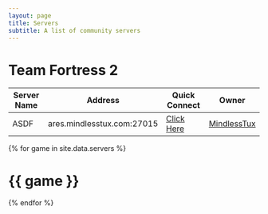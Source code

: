 ```yaml
---
layout: page
title: Servers
subtitle: A list of community servers
---
```


# Team Fortress 2

| Server Name 	| Address 	                    | Quick Connect                                              	| Owner 	|
|-------------	|---------	                    |------	                                                        |-------	|
| ASDF          |  ares.mindlesstux.com:27015 	| [Click Here](steam://connect/206.191.148.46:27016)     	    | [MindlessTux](https://steamcommunity.com/id/mindlesstux/)      	|

{% for game in site.data.servers %}
# {{ game }}
{% endfor %}